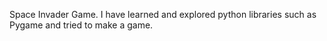 Space Invader Game.
I have learned and explored python libraries such as Pygame and tried to make a game.
